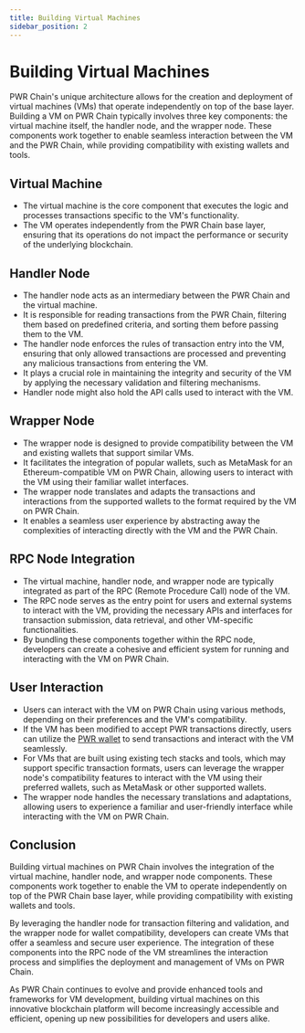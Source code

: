 ```yaml
---
title: Building Virtual Machines
sidebar_position: 2
---
```


# Building Virtual Machines

PWR Chain's unique architecture allows for the creation and deployment of virtual machines (VMs) that operate independently on top of the base layer. Building a VM on PWR Chain typically involves three key components: the virtual machine itself, the handler node, and the wrapper node. These components work together to enable seamless interaction between the VM and the PWR Chain, while providing compatibility with existing wallets and tools.

## Virtual Machine

- The virtual machine is the core component that executes the logic and processes transactions specific to the VM's functionality.
- The VM operates independently from the PWR Chain base layer, ensuring that its operations do not impact the performance or security of the underlying blockchain.

## Handler Node

- The handler node acts as an intermediary between the PWR Chain and the virtual machine.
- It is responsible for reading transactions from the PWR Chain, filtering them based on predefined criteria, and sorting them before passing them to the VM.
- The handler node enforces the rules of transaction entry into the VM, ensuring that only allowed transactions are processed and preventing any malicious transactions from entering the VM.
- It plays a crucial role in maintaining the integrity and security of the VM by applying the necessary validation and filtering mechanisms.
- Handler node might also hold the API calls used to interact with the VM.

## Wrapper Node

- The wrapper node is designed to provide compatibility between the VM and existing wallets that support similar VMs.
- It facilitates the integration of popular wallets, such as MetaMask for an Ethereum-compatible VM on PWR Chain, allowing users to interact with the VM using their familiar wallet interfaces.
- The wrapper node translates and adapts the transactions and interactions from the supported wallets to the format required by the VM on PWR Chain.
- It enables a seamless user experience by abstracting away the complexities of interacting directly with the VM and the PWR Chain.

## RPC Node Integration

- The virtual machine, handler node, and wrapper node are typically integrated as part of the RPC (Remote Procedure Call) node of the VM.
- The RPC node serves as the entry point for users and external systems to interact with the VM, providing the necessary APIs and interfaces for transaction submission, data retrieval, and other VM-specific functionalities.
- By bundling these components together within the RPC node, developers can create a cohesive and efficient system for running and interacting with the VM on PWR Chain.

## User Interaction

- Users can interact with the VM on PWR Chain using various methods, depending on their preferences and the VM's compatibility.
- If the VM has been modified to accept PWR transactions directly, users can utilize the [PWR wallet](https://chromewebstore.google.com/detail/pwr-wallet/kennjipeijpeengjlogfdjkiiadhbmjl) to send transactions and interact with the VM seamlessly.
- For VMs that are built using existing tech stacks and tools, which may support specific transaction formats, users can leverage the wrapper node's compatibility features to interact with the VM using their preferred wallets, such as MetaMask or other supported wallets.
- The wrapper node handles the necessary translations and adaptations, allowing users to experience a familiar and user-friendly interface while interacting with the VM on PWR Chain.

## Conclusion

Building virtual machines on PWR Chain involves the integration of the virtual machine, handler node, and wrapper node components. These components work together to enable the VM to operate independently on top of the PWR Chain base layer, while providing compatibility with existing wallets and tools.

By leveraging the handler node for transaction filtering and validation, and the wrapper node for wallet compatibility, developers can create VMs that offer a seamless and secure user experience. The integration of these components into the RPC node of the VM streamlines the interaction process and simplifies the deployment and management of VMs on PWR Chain.

As PWR Chain continues to evolve and provide enhanced tools and frameworks for VM development, building virtual machines on this innovative blockchain platform will become increasingly accessible and efficient, opening up new possibilities for developers and users alike.
